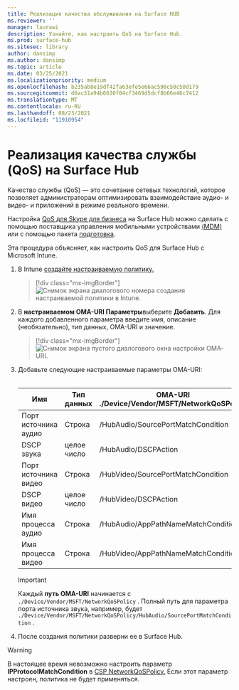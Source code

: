 ```yaml
---
title: Реализация качества обслуживания на Surface HUB
ms.reviewer: ''
manager: laurawi
description: Узнайте, как настроить QoS на Surface Hub.
ms.prod: surface-hub
ms.sitesec: library
author: dansimp
ms.author: dansimp
ms.topic: article
ms.date: 03/25/2021
ms.localizationpriority: medium
ms.openlocfilehash: b235ab8e19df42fa63efe5e66ac590c58c50d179
ms.sourcegitcommit: d6ac31a94b6630f04cf3469d5dcf8b66e46c7412
ms.translationtype: MT
ms.contentlocale: ru-RU
ms.lasthandoff: 08/23/2021
ms.locfileid: "11910954"
---
```

# <a name="implement-quality-of-service-qos-on-surface-hub"></a>Реализация качества службы (QoS) на Surface Hub

Качество службы (QoS) — это сочетание сетевых технологий, которое позволяет администраторам оптимизировать взаимодействие аудио- и видео- и приложений в режиме реального времени.
 
Настройка [QoS для Skype для бизнеса](https://docs.microsoft.com/windows/client-management/mdm/networkqospolicy-csp) на Surface Hub можно сделать с помощью поставщика управления мобильными устройствами [(MDM)](manage-settings-with-mdm-for-surface-hub.md) или с помощью пакета [подготовка](provisioning-packages-for-surface-hub.md). 
 
 
Эта процедура объясняет, как настроить QoS для Surface Hub с Microsoft Intune. 

1. В Intune [создайте настраиваемую политику.](https://docs.microsoft.com/intune/custom-settings-configure)

    > [!div class="mx-imgBorder"]
    > ![Снимок экрана диалогового номера создания настраиваемой политики в Intune.](images/qos-create.png)

2. В **настраиваемом OMA-URI Параметры**выберите **Добавить**. Для каждого добавленного параметра введите имя, описание (необязательно), тип данных, OMA-URI и значение.

    > [!div class="mx-imgBorder"]
    > ![Снимок экрана пустого диалогового окна настройки OMA-URI.](images/qos-setting.png)

3. Добавьте следующие настраиваемые параметры OMA-URI:<br/><br/>

    Имя | Тип данных | OMA-URI<br>./Device/Vendor/MSFT/NetworkQoSPolicy |  Значение
    --- | --- | --- | ---
    Порт источника аудио | Строка |  /HubAudio/SourcePortMatchCondition  |   Получите значения от Skype администратора
    DSCP звука | целое число |  /HubAudio/DSCPAction  |   46
    Порт источника видео | Строка |  /HubVideo/SourcePortMatchCondition   |  Получите значения от Skype администратора
    DSCP видео | целое число |  /HubVideo/DSCPAction   |   34
    Имя процесса аудио | Строка |  /HubAudio/AppPathNameMatchCondition  |   Microsoft.PPISkype.Windows.exe
    Имя процесса видео | Строка |  /HubVideo/AppPathNameMatchCondition  |   Microsoft.PPISkype.Windows.exe

    >[!IMPORTANT]
    >Каждый **путь OMA-URI** начинается с `./Device/Vendor/MSFT/NetworkQoSPolicy` . Полный путь для параметра порта источника звука, например, будет `./Device/Vendor/MSFT/NetworkQoSPolicy/HubAudio/SourcePortMatchCondition` .

4. После создания политики разверни ее в Surface Hub.


>[!WARNING]
>В настоящее время невозможно настроить параметр **IPProtocolMatchCondition** в [CSP NetworkQoSPolicy.](https://docs.microsoft.com/windows/client-management/mdm/networkqospolicy-csp) Если этот параметр настроен, политика не будет применяться.
 
